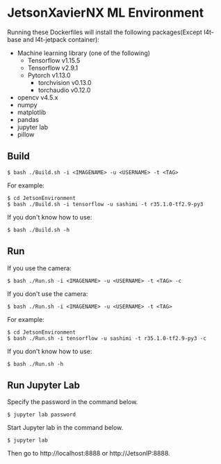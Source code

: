 # JetsonXavierNX ML Environment
Running these Dockerfiles will install the following packages(Except l4t-base and l4t-jetpack container):
- Machine learning library (one of the following)
    - Tensorflow v1.15.5
    - Tensorflow v2.9.1
    - Pytorch v1.13.0
        - torchvision v0.13.0
        - torchaudio v0.12.0
- opencv v4.5.x
- numpy
- matplotlib
- pandas
- jupyter lab
- pillow

## Build
```
$ bash ./Build.sh -i <IMAGENAME> -u <USERNAME> -t <TAG>
```
For example:
```
$ cd JetsonEnvironment
$ bash ./Build.sh -i tensorflow -u sashimi -t r35.1.0-tf2.9-py3
```
If you don't know how to use:
```
$ bash ./Build.sh -h
```
## Run
If you use the camera:
```
$ bash ./Run.sh -i <IMAGENAME> -u <USERNAME> -t <TAG> -c
```
If you don't use the camera:
```
$ bash ./Run.sh -i <IMAGENAME> -u <USERNAME> -t <TAG>
```
For example:
```
$ cd JetsonEnvironment
$ bash ./Run.sh -i tensorflow -u sashimi -t r35.1.0-tf2.9-py3 -c
```
If you don't know how to use:
```
$ bash ./Run.sh -h
```

## Run Jupyter Lab
Specify the password in the command below.
```
$ jupyter lab password
```
Start Jupyter lab in the command below.
```
$ jupyter lab
```
Then go to http://localhost:8888 or http://JetsonIP:8888.